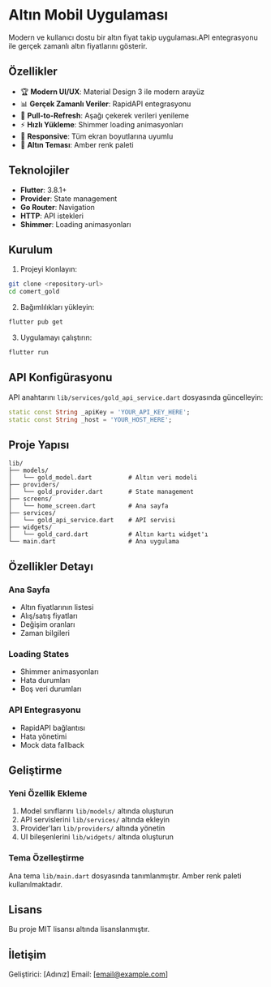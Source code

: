 # Altın Mobil Uygulaması

Modern ve kullanıcı dostu bir altın fiyat takip uygulaması.API entegrasyonu ile gerçek zamanlı altın fiyatlarını gösterir.

## Özellikler

- 🏆 **Modern UI/UX**: Material Design 3 ile modern arayüz
- 📊 **Gerçek Zamanlı Veriler**: RapidAPI entegrasyonu
- 🔄 **Pull-to-Refresh**: Aşağı çekerek verileri yenileme
- ⚡ **Hızlı Yükleme**: Shimmer loading animasyonları
- 📱 **Responsive**: Tüm ekran boyutlarına uyumlu
- 🎨 **Altın Teması**: Amber renk paleti

## Teknolojiler

- **Flutter**: 3.8.1+
- **Provider**: State management
- **Go Router**: Navigation
- **HTTP**: API istekleri
- **Shimmer**: Loading animasyonları

## Kurulum

1. Projeyi klonlayın:
```bash
git clone <repository-url>
cd comert_gold
```

2. Bağımlılıkları yükleyin:
```bash
flutter pub get
```

3. Uygulamayı çalıştırın:
```bash
flutter run
```

## API Konfigürasyonu

API anahtarını `lib/services/gold_api_service.dart` dosyasında güncelleyin:

```dart
static const String _apiKey = 'YOUR_API_KEY_HERE';
static const String _host = 'YOUR_HOST_HERE';
```

## Proje Yapısı

```
lib/
├── models/
│   └── gold_model.dart          # Altın veri modeli
├── providers/
│   └── gold_provider.dart       # State management
├── screens/
│   └── home_screen.dart         # Ana sayfa
├── services/
│   └── gold_api_service.dart    # API servisi
├── widgets/
│   └── gold_card.dart           # Altın kartı widget'ı
└── main.dart                    # Ana uygulama
```

## Özellikler Detayı

### Ana Sayfa
- Altın fiyatlarının listesi
- Alış/satış fiyatları
- Değişim oranları
- Zaman bilgileri

### Loading States
- Shimmer animasyonları
- Hata durumları
- Boş veri durumları

### API Entegrasyonu
- RapidAPI bağlantısı
- Hata yönetimi
- Mock data fallback

## Geliştirme

### Yeni Özellik Ekleme
1. Model sınıflarını `lib/models/` altında oluşturun
2. API servislerini `lib/services/` altında ekleyin
3. Provider'ları `lib/providers/` altında yönetin
4. UI bileşenlerini `lib/widgets/` altında oluşturun

### Tema Özelleştirme
Ana tema `lib/main.dart` dosyasında tanımlanmıştır. Amber renk paleti kullanılmaktadır.

## Lisans

Bu proje MIT lisansı altında lisanslanmıştır.

## İletişim

Geliştirici: [Adınız]
Email: [email@example.com]
